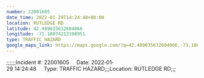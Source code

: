 ```yaml
---
number: 22001605
date_time: 2022-01-29T14:24:48+00:00
location: RUTLEDGE RD
latitude: 42.409035632604066
longitude: -71.18074212198951
type: TRAFFIC HAZARD
google_maps_link: https://maps.google.com/?q=42.409035632604066,-71.18074212198951
---
```


;;;;;;Incident #: 22001605     Date: 2022‐01‐29 14:24:48     Type: TRAFFIC HAZARD;;;Location: RUTLEDGE RD;;;
